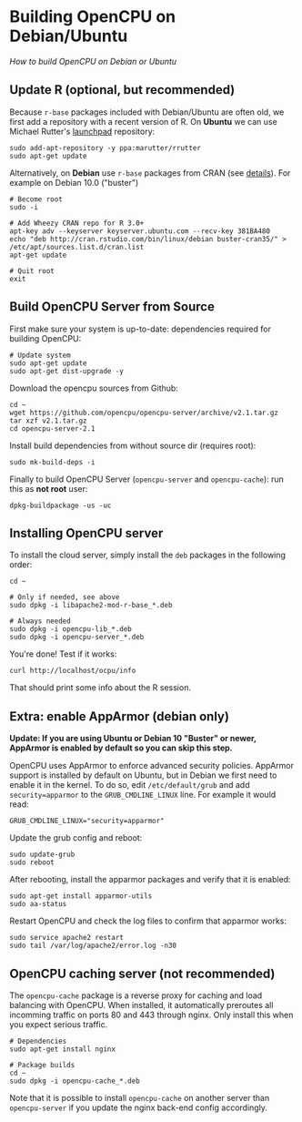 # Building OpenCPU on Debian/Ubuntu

*How to build OpenCPU on Debian or Ubuntu*

## Update R (optional, but recommended)

Because `r-base` packages included with Debian/Ubuntu are often old, we first add a repository with a recent version of R. On **Ubuntu** we can use Michael Rutter's [launchpad](https://launchpad.net/~marutter/+archive/ubuntu/rrutter?field.series_filter=trusty) repository:

	sudo add-apt-repository -y ppa:marutter/rrutter
	sudo apt-get update

Alternatively, on **Debian** use `r-base` packages from CRAN (see [details](https://cran.r-project.org/bin/linux/debian/#debian-buster-stable)). For example on Debian 10.0 ("buster")

	# Become root
	sudo -i

	# Add Wheezy CRAN repo for R 3.0+
	apt-key adv --keyserver keyserver.ubuntu.com --recv-key 381BA480
	echo "deb http://cran.rstudio.com/bin/linux/debian buster-cran35/" > /etc/apt/sources.list.d/cran.list
	apt-get update

	# Quit root
	exit

## Build OpenCPU Server from Source

First make sure your system is up-to-date: dependencies required for building OpenCPU:

	# Update system
	sudo apt-get update
	sudo apt-get dist-upgrade -y

Download the opencpu sources from Github:

	cd ~
	wget https://github.com/opencpu/opencpu-server/archive/v2.1.tar.gz
	tar xzf v2.1.tar.gz
	cd opencpu-server-2.1

Install build dependencies from without source dir (requires root):

	sudo mk-build-deps -i

Finally to build OpenCPU Server (`opencpu-server` and `opencpu-cache`): run this as **not root** user:

	dpkg-buildpackage -us -uc

## Installing OpenCPU server

To install the cloud server, simply install the `deb` packages in the following order:

	cd ~

	# Only if needed, see above
	sudo dpkg -i libapache2-mod-r-base_*.deb

	# Always needed
	sudo dpkg -i opencpu-lib_*.deb
	sudo dpkg -i opencpu-server_*.deb

You're done! Test if it works:

	curl http://localhost/ocpu/info

That should print some info about the R session.

## Extra: enable AppArmor (**debian only**)

__Update: If you are using Ubuntu or Debian 10 "Buster" or newer, AppArmor is enabled by default so you can skip this step.__

OpenCPU uses AppArmor to enforce advanced security policies. AppArmor support is installed by default on Ubuntu, but in Debian we first need to enable it in the kernel. To do so, edit `/etc/default/grub` and add `security=apparmor` to the `GRUB_CMDLINE_LINUX` line. For example it would read:

	GRUB_CMDLINE_LINUX="security=apparmor"

Update the grub config and reboot:

	sudo update-grub
	sudo reboot

After rebooting, install the apparmor packages and verify that it is enabled:

	sudo apt-get install apparmor-utils
	sudo aa-status

Restart OpenCPU and check the log files to confirm that apparmor works:

	sudo service apache2 restart
    sudo tail /var/log/apache2/error.log -n30

## OpenCPU caching server (not recommended)

The `opencpu-cache` package is a reverse proxy for caching and load balancing with OpenCPU. When installed, it automatically preroutes all incomming traffic on ports 80 and 443 through nginx. Only install this when you expect serious traffic.

	# Dependencies
	sudo apt-get install nginx

	# Package builds
	cd ~
	sudo dpkg -i opencpu-cache_*.deb

Note that it is possible to install `opencpu-cache` on another server than `opencpu-server` if you update the nginx back-end config accordingly.

